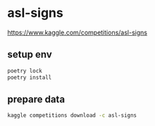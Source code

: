 # asl-signs

https://www.kaggle.com/competitions/asl-signs

## setup env

```bash
poetry lock
poetry install
```

## prepare data

```bash
kaggle competitions download -c asl-signs
```